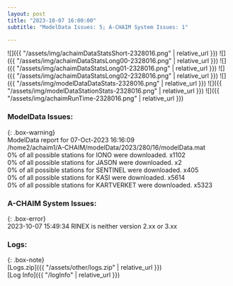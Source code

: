 ```yaml
---
layout: post
title: "2023-10-07 16:00:00"
subtitle: "ModelData Issues: 5; A-CHAIM System Issues: 1"

---
```


![]({{ "/assets/img/achaimDataStatsShort-2328016.png" | relative_url }})
![]({{ "/assets/img/achaimDataStatsLong00-2328016.png" | relative_url }})
![]({{ "/assets/img/achaimDataStatsLong01-2328016.png" | relative_url }})
![]({{ "/assets/img/achaimDataStatsLong02-2328016.png" | relative_url }})
![]({{ "/assets/img/modelDataDataStats-2328016.png" | relative_url }})
![]({{ "/assets/img/modelDataStationStats-2328016.png" | relative_url }})
![]({{ "/assets/img/achaimRunTime-2328016.png" | relative_url }})


### ModelData Issues:  
  
{: .box-warning}  
 ModelData report for 07-Oct-2023 16:16:09   
 /home2/achaim1/A-CHAIM/modelData/2023/280/16/modelData.mat   
 0% of all possible stations for IONO were downloaded. x1102   
 0% of all possible stations for JASON were downloaded. x2   
 0% of all possible stations for SENTINEL were downloaded. x405   
 0% of all possible stations for KASI were downloaded. x5614   
 0% of all possible stations for KARTVERKET were downloaded. x5323   
  
### A-CHAIM System Issues:  
  
{: .box-error}  
2023-10-07 15:49:34 RINEX is neither version 2.xx or 3.xx  

### Logs:  
  
{: .box-note}  
[Logs.zip]({{ "/assets/other/logs.zip" | relative_url }})  
[Log Info]({{ "/logInfo" | relative_url }})  
